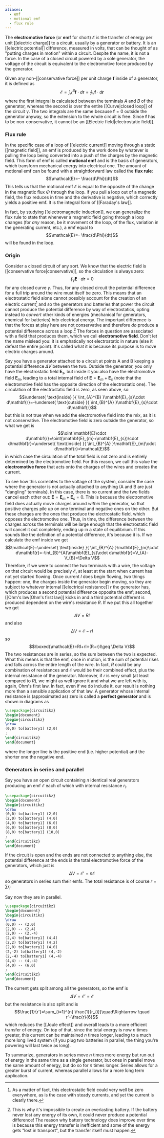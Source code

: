 ```yaml
---
aliases:
  - emf
  - motional emf
  - flux rule
---
```

The **electromotive force** (or **emf** for short) $\mathcal{E}$ is the transfer of energy per unit [[electric charge]] to a circuit, usually by a generator or battery. It is an [[electric potential]] difference, measured in volts, that can be thought of as "putting charges in motion" within a circuit. Despite the name, it is not a force. In the case of a closed circuit powered by a sole generator, the voltage of the circuit is equivalent to the electromotive force produced by the generator.

Given any non-[[conservative force]] per unit charge $\mathbf{f}$ inside of a generator, it is defined as
$$\mathcal{E}=\int_{A}^{B}\mathbf{f}\cdot d\mathbf{r}=\oint_{\gamma} \mathbf{f}\cdot d\mathbf{r}$$
where the first integral is calculated between the terminals $A$ and $B$ of the generator, whereas the second is over the entire [[Curve|closed loop]] of the circuit $\gamma$. The two integrals are the same because $\mathbf{f}=0$ outside the generator anyway, so the extension to the whole circuit is free. Since $\mathbf{f}$ has to be non-conservative, it cannot be an [[Electric field|electrostatic field]].
### Flux rule
In the specific case of a loop of [[electric current]] moving through a static [[magnetic field]], an emf is produced by the work done by whatever is pulling the loop being converted into a push of the charges by the magnetic field. This form of emf is called **motional emf** and is the basis of generators, which transform mechanical energy into electrical one. The amount of motional emf can be found with a straightforward law called the **flux rule**:
$$\mathcal{E}=- \frac{d\Phi}{dt}$$
This tells us that the motional emf $\mathcal{E}$ is equal to the opposite of the change in the magnetic flux $\Phi$ through the loop. If you pull a loop out of a magnetic field, the flux reduces in time and the derivative is negative, which correctly yields a positive emf. It is the integral form of [[Faraday's law]].

In fact, by studying [[electromagnetic induction]], we can generalize the flux rule to state that whenever a magnetic field going through a loop changes (for *any* reason, be it movement of the loop, of the flux, variation in the generating current, etc.), a emf equal to
$$\mathcal{E}=- \frac{d\Phi}{dt}$$
will be found in the loop.
### Origin
Consider a closed circuit of any sort. We know that the electric field is [[conservative force|conservative]], so the circulation is always zero:
$$\oint_{\gamma} \mathbf{E}\cdot d\mathbf{r}=0$$
for any closed curve $\gamma$. Thus, for any closed circuit the potential difference for a full trip around the wire must itself be zero. This means that an electrostatic field alone cannot possibly account for the creation of an electric current[^1] and so the generators and batteries that power the circuit cannot produce the potential difference by way of electrostatics, opting instead to *convert* other kinds of energies (mechanical for generators, chemical for batteries) *into* electrical energy. The important difference is that the forces at play here are not conservative and therefore *do* produce a potential difference across a loop.[^2] The forces in question are associated with a field that produces them, which we call **electromotive field**. Don't let the name mislead you: it is emphatically not electrostatic in nature (else it defeat the entire point). It's called what it is because its purpose is to move electric charges around.

Say you have a generator attached to a circuit at points A and B keeping a potential difference $\Delta V$ between the two. Outside the generator, you only have the electrostatic field $\mathbf{E}_{s}$, but inside it you also have the electromotive field $\mathbf{E}_{m}$, leading to a total internal field of $\mathbf{E}=\mathbf{E}_{m}+\mathbf{E}_{s}$ (note that the electromotive field has the opposite direction of the electrostatic one). The circulation of the electrostatic field is zero, as seen above, so
$$\underset{ \text{inside} }{ \int_{A}^{B} }\mathbf{E}_{s}\cdot d\mathbf{r}=-\underset{ \text{outside} }{ \int_{B}^{A} }\mathbf{E}_{s}\cdot d\mathbf{r}$$
but this is not true when we add the electromotive field into the mix, as it is not conservative. The electromotive field is zero outside the generator, so what we get is
$$\oint \mathbf{E}\cdot d\mathbf{r}=\oint(\mathbf{E}_{m}+\mathbf{E}_{s})\cdot d\mathbf{r}=\underset{ \text{inside} }{ \int_{B}^{A} }\mathbf{E}_{m}\cdot d\mathbf{r}=\mathcal{E}$$
in which case the circulation of the total field is not zero and is entirely determined by the electromotive field. For this reason, we call this value the **electromotive force** that acts onto the charges of the wires and creates the current.

To see how this correlates to the voltage of the system, consider the case where the generator is not actually attached to anything (A and B are just "dangling" terminals). In this case, there is no current and the two fields cancel each other out: $\mathbf{E}=\mathbf{E}_{m}+\mathbf{E}_{s}=0$. This is because the electromotive field does actually move charges around *within* the generator, so that positive charges pile up on one terminal and negative ones on the other. But these charges are the ones that produce the electrostatic field, which opposes the electromotive one. Thus, in time, the difference between the charges across the terminals will be large enough that the electrostatic field will cancel it out completely, ending up in a state of equilibrium. If this sounds like the definition of a potential difference, it's because it is. If we calculate the emf inside we get
$$\mathcal{E}=\underset{ \text{inside} }{ \int_{B}^{A} }\mathbf{E}_{m}\cdot d\mathbf{r}=-\int_{B}^{A}\mathbf{E}_{s}\cdot d\mathbf{r}=V_{A}-V_{B}=\Delta V$$
Therefore, if we were to connect the two terminals with a wire, the voltage on that circuit would be precisely $\mathcal{ E}$, at least at the start when current has not yet started flowing. Once current $I$ does begin flowing, two things happen: one, the charges inside the generator begin moving, so they are subject to whatever internal [[electrical resistance]] $r$ the generator has, which produces a second potential difference opposite the emf; second, [[Ohm's law|Ohm's first law]] kicks in and a third potential different is produced dependent on the wire's resistance $R$. If we put this all together we get
$$\Delta V=RI$$
and also
$$\Delta V=\mathcal{E}-rI$$
so
$$\boxed{\mathcal{E}=RI+rI=(R+r)I\geq \Delta V}$$
The two resistances are in series, so the sum between the two is expected. What this means is that the emf, once in motion, is the sum of potential rises and falls across the entire length of the wire. In fact, $R$ could be any combination of resistances and $\mathcal{E}$ would be their combined effect, plus the internal resistance of the generator. Moreover, if $r$ is very small (at least compared to $R$), we might as well ignore it and what we are left with is, again, Ohm's first law. In fact, even if we do include it, our result is nothing more than a sensible application of that law. A generator whose internal resistance is (approximated as) zero is called a **perfect generator** and is shown in diagrams as

```tikz
\usepackage{circuitikz}
\begin{document}
\begin{circuitikz}
\draw
(0,0) to[battery1] (2,0)
;
\end{circuitikz}
\end{document}
```

where the longer line is the positive end (i.e. higher potential) and the shorter one the negative end.
### Generators in series and parallel
Say you have an open circuit containing $n$ identical real generators producing an emf $\mathcal{E}$ each of which with internal resistance $r_{i}$.

```tikz
\usepackage{circuitikz}
\begin{document}
\begin{circuitikz}
\draw
(0,0) to[battery1] (2,0)
(2,0) to[battery1] (4,0)
(4,0) to[battery1] (6,0)
(6,0) to[battery1] (8,0)
(8,0) to[battery1] (10,0)
;
\end{circuitikz}
\end{document}
```

If the circuit is open and the ends are not connected to anything else, the potential difference at the ends is the total electromotive force of the generators, which just is
$$\Delta V=\mathcal{E}'=n\mathcal{E}$$
so generators in series sum their emfs. The total resistance is of course $r=\sum r_{i}$.

Say now they are in parallel.

```tikz
\usepackage{circuitikz}
\begin{document}
\begin{circuitikz}
\draw
(0,0) -- (2,0)
(2,0) -- (2,4)
(2,0) -- (2,-4)
(2,4) to[battery1] (4,4)
(2,2) to[battery1] (4,2)
(2,0) to[battery1] (4,0)
(2,-2) to[battery1] (4,-2)
(2,-4) to[battery1] (4,-4)
(4,4) -- (4,-4)
(4,0) -- (6,0)
;
\end{circuitikz}
\end{document}
```

The current gets split among all the generators, so the emf is
$$\Delta V=\mathcal{E}'=\mathcal{E}$$
but the resistance is also split and is
$$\frac{1}{r'}=\sum_{i=1}^{n} \frac{1}{r_{i}}\quad\Rightarrow \quad r'=\frac{r}{6}$$
which reduces the [[Joule effect]] and overall leads to a more efficient transfer of energy. On top of that, since the total energy is now $n$ times greater, this current can be maintained $n$ times longer, leading to a much more long lived system (if you plug two batteries in parallel, the thing you're powering will last twice as long).

To summarize, generators in series move $n$ times more energy but run out of energy in the same time as a single generator, but ones in parallel move the same amount of energy, but do so for $n$ times longer. Series allows for a greater burst of current, whereas parallel allows for a more long term application.

[^1]: As a matter of fact, this electrostatic field could very well be zero everywhere, as is the case with steady currents, and yet the current is clearly there.
[^2]: This is why it's impossible to create an everlasting battery. If the battery never lost any energy of its own, it could never produce a potential difference! The reason why battery technology does improve over time is because this energy transfer is inefficient and some of the energy gets "lost in transport", but the transfer itself must happen.
